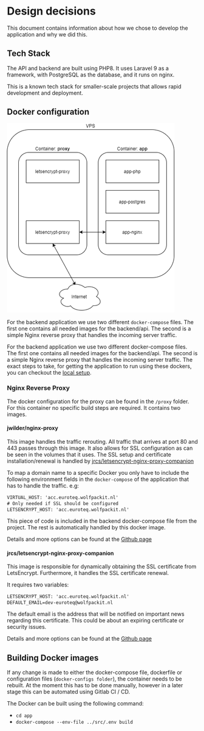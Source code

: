 # Design decisions

This document contains information about how we chose to develop the application and why we did this.

## Tech Stack

The API and backend are built using PHP8. It uses Laravel 9 as a framework, with PostgreSQL as the database, and it runs
on nginx.

This is a known tech stack for smaller-scale projects that allows rapid development and deployment.

## Docker configuration

![Server setup](../assets/server_setup.png)

For the backend application we use two different `docker-compose` files. The first one contains all needed images for
the backend/api. The second is a simple Nginx reverse proxy that handles the incoming server traffic.

For the backend application we use two different docker-compose files. The first one contains all needed images for the
backend/api. The second is a simple Nginx reverse proxy that handles the incoming server traffic. The exact steps to
take, for getting the application to run using these dockers, you can checkout
the [local setup](../initialSetup/localSetup.md).

### Nginx Reverse Proxy

The docker configuration for the proxy can be found in the `/proxy` folder. For this container no specific build steps
are required. It contains two images.

#### jwilder/nginx-proxy

This image handles the traffic rerouting. All traffic that arrives at port 80 and 443 passes through this image. It also
allows for SSL configuration as can be seen in the volumes that it uses. The SSL setup and certificate
installation/renewal is handled
by [jrcs/letsencrypt-nginx-proxy-companion](https://hub.docker.com/r/jrcs/letsencrypt-nginx-proxy-companion/)

To map a domain name to a specific Docker you only have to include the following environment fields in
the `docker-compose`
of the application that has to handle the traffic. e.g:

```environment:
VIRTUAL_HOST: 'acc.euroteq.wolfpackit.nl'
# Only needed if SSL should be configured
LETSENCRYPT_HOST: 'acc.euroteq.wolfpackit.nl'
```

This piece of code is included in the backend docker-compose file from the project. The rest is automatically handled by
this docker image.

Details and more options can be found at the [Github page](https://github.com/nginx-proxy/nginx-proxy)

#### jrcs/letsencrypt-nginx-proxy-companion

This image is responsible for dynamically obtaining the SSL certificate from LetsEncrypt. Furthermore, it handles the
SSL certificate renewal.

It requires two variables:

```
LETSENCRYPT_HOST: 'acc.euroteq.wolfpackit.nl'
DEFAULT_EMAIL=dev-euroteq@wolfpackit.nl
```

The default email is the address that will be notified on important news regarding this certificate. This could be about
an expiring certificate or security issues.

Details and more options can be found at
the [Github page](https://github.com/nginx-proxy/docker-letsencrypt-nginx-proxy-companion)

## Building Docker images

If any change is made to either the docker-compose file, dockerfile or configuration files (`docker-configs folder`),
the container needs to be rebuilt. At the moment this has to be done manually, however in a later stage this can be
automated using Gitlab CI / CD.

The Docker can be built using the following command:

* `cd app`
* `docker-compose --env-file ../src/.env build`
